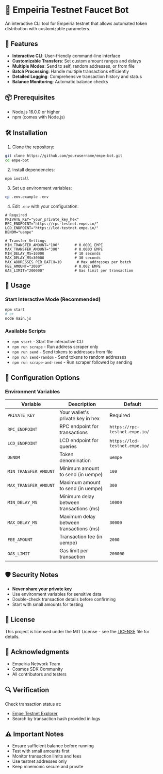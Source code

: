 # 🤖 Empeiria Testnet Faucet Bot

An interactive CLI tool for Empeiria testnet that allows automated token distribution with customizable parameters.

## 🚀 Features

- **Interactive CLI**: User-friendly command-line interface
- **Customizable Transfers**: Set custom amount ranges and delays
- **Multiple Modes**: Send to self, random addresses, or from file
- **Batch Processing**: Handle multiple transactions efficiently
- **Detailed Logging**: Comprehensive transaction history and status
- **Balance Monitoring**: Automatic balance checks

## 📦 Prerequisites

- Node.js 16.0.0 or higher
- npm (comes with Node.js)

## 🛠 Installation

1. Clone the repository:
```bash
git clone https://github.com/yourusername/empe-bot.git
cd empe-bot
```

2. Install dependencies:
```bash
npm install
```

3. Set up environment variables:
```bash
cp .env.example .env
```

4. Edit `.env` with your configuration:
```env
# Required
PRIVATE_KEY="your_private_key_hex"
RPC_ENDPOINT="https://rpc-testnet.empe.io/"
LCD_ENDPOINT="https://lcd-testnet.empe.io/"
DENOM="uempe"

# Transfer Settings
MIN_TRANSFER_AMOUNT="100"       # 0.0001 EMPE
MAX_TRANSFER_AMOUNT="300"       # 0.0003 EMPE
MIN_DELAY_MS=10000              # 10 seconds
MAX_DELAY_MS=30000              # 30 seconds
MAX_ADDRESSES_PER_BATCH=10       # Max addresses per batch
FEE_AMOUNT="2000"               # 0.002 EMPE
GAS_LIMIT="200000"              # Gas limit per transaction
```

## 🎯 Usage

### Start Interactive Mode (Recommended)
```bash
npm start
# or
node main.js
```

### Available Scripts

- `npm start` - Start the interactive CLI
- `npm run scrape` - Run address scraper only
- `npm run send` - Send tokens to addresses from file
- `npm run send-random` - Send tokens to random addresses
- `npm run scrape-and-send` - Run scraper followed by sending

## 🔧 Configuration Options

### Environment Variables

| Variable | Description | Default |
|----------|-------------|---------|
| `PRIVATE_KEY` | Your wallet's private key in hex | Required |
| `RPC_ENDPOINT` | RPC endpoint for transactions | `https://rpc-testnet.empe.io/` |
| `LCD_ENDPOINT` | LCD endpoint for queries | `https://lcd-testnet.empe.io/` |
| `DENOM` | Token denomination | `uempe` |
| `MIN_TRANSFER_AMOUNT` | Minimum amount to send (in uempe) | `100` |
| `MAX_TRANSFER_AMOUNT` | Maximum amount to send (in uempe) | `300` |
| `MIN_DELAY_MS` | Minimum delay between transactions (ms) | `10000` |
| `MAX_DELAY_MS` | Maximum delay between transactions (ms) | `30000` |
| `FEE_AMOUNT` | Transaction fee (in uempe) | `2000` |
| `GAS_LIMIT` | Gas limit per transaction | `200000` |

## 🛡️ Security Notes

- **Never share your private key**
- Use environment variables for sensitive data
- Double-check transaction details before confirming
- Start with small amounts for testing

## 📝 License

This project is licensed under the MIT License - see the [LICENSE](LICENSE) file for details.

## 🙏 Acknowledgments

- Empeiria Network Team
- Cosmos SDK Community
- All contributors and testers

## 🔍 Verification

Check transaction status at:
- [Empe Testnet Explorer](https://explorer-testnet.empe.io/)
- Search by transaction hash provided in logs

## ⚠️ Important Notes

- Ensure sufficient balance before running
- Test with small amounts first
- Monitor transaction limits and fees
- Use testnet addresses only
- Keep mnemonic secure and private

